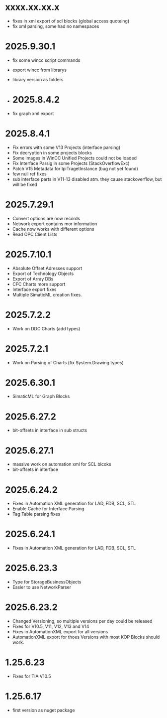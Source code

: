 # xxxx.xx.xx.x
- fixes in xml export of scl blocks (global access quoteing)
- fix xml parsing, some had no namespaces
  
# 2025.9.30.1
- fix some wincc script commands
- export wincc from librarys
- library version as folders

- # 2025.8.4.2
- fix graph xml export

# 2025.8.4.1
- Fix errors with some V13 Projects (interface parsing)
- Fix decryption in some projects blocks
- Some images in WinCC Unified Projects could not be loaded
- Fix Interface Parsig in some Projects (StackOverflowExc)
- Patch V15 Metadata for IpiTragetInstance (bug not yet found)
- few null ref fixes
- sub interface parts in V11-13 disabled atm. they cause stackoverflow, but will be fixed

# 2025.7.29.1
- Convert options are now records
- Network export contains mor information
- Cache now works with different options
- Read OPC Client Lists

# 2025.7.10.1
- Absolute Offset Adresses support
- Export of Technology Objects
- Export of Array DBs
- CFC Charts more support
- Interface export fixes
- Multiple SimaticML creation fixes.
  
# 2025.7.2.2
- Work on DDC Charts (add types)

# 2025.7.2.1
- Work on Parsing of Charts (fix System.Drawing types)

# 2025.6.30.1
- SimaticML for Graph Blocks

# 2025.6.27.2
- bit-offsets in interface in sub structs
 
# 2025.6.27.1
- massive work on automation xml for SCL blcoks
- bit-offsets in interface

# 2025.6.24.2
- Fixes in Automation XML generation for LAD, FDB, SCL, STL
- Enable Cache for Interface Parsing
- Tag Table parsing fixes

# 2025.6.24.1
- Fixes in Automation XML generation for LAD, FDB, SCL, STL

# 2025.6.23.3
- Type for StorageBusinessObjects
- Easier to use NetworkParser

# 2025.6.23.2
- Changed Versioning, so multiple versions per day could be released
- Fixes for V10.5, V11, V12, V13 and V14
- Fixes in AutomationXML export for all versions
- AutomationXML export for thoes Versions with most KOP Blocks should work.

# 1.25.6.23
- Fixes for TIA V10.5

# 1.25.6.17
- first version as nuget package
